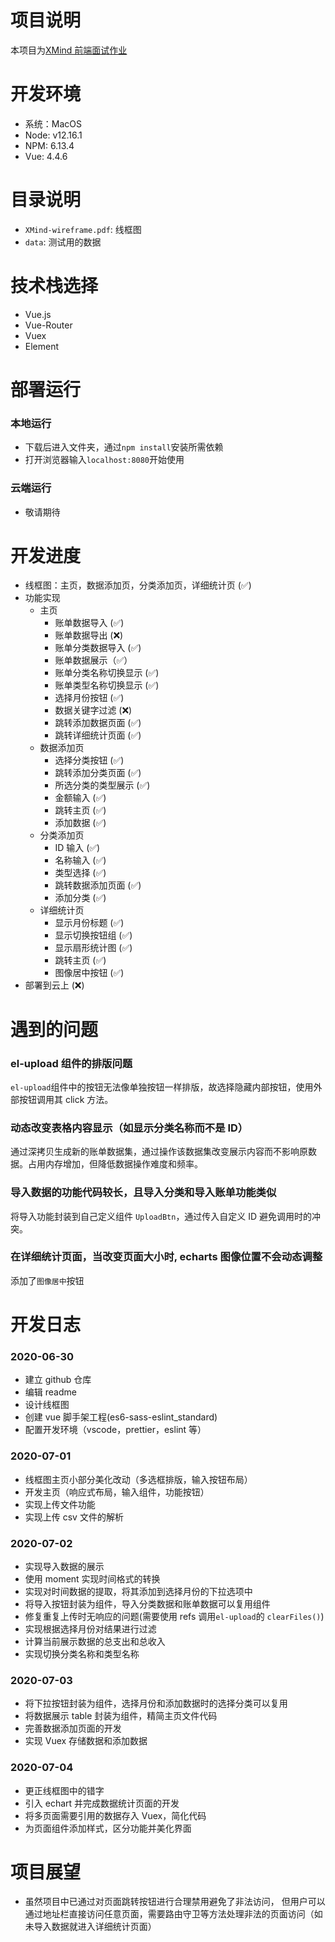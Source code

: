 # 项目说明

本项目为[XMind 前端面试作业](https://github.com/xmindltd/hiring/blob/master/frontend-1/README.md)

# 开发环境

- 系统：MacOS
- Node: v12.16.1
- NPM: 6.13.4
- Vue: 4.4.6

# 目录说明

- `XMind-wireframe.pdf`: 线框图
- `data`: 测试用的数据

# 技术栈选择

- Vue.js
- Vue-Router
- Vuex
- Element

# 部署运行

### 本地运行

- 下载后进入文件夹，通过`npm install`安装所需依赖
- 打开浏览器输入`localhost:8080`开始使用

### 云端运行

- 敬请期待

# 开发进度

- 线框图：主页，数据添加页，分类添加页，详细统计页 (:white_check_mark:)
- 功能实现
  - 主页
    - 账单数据导入 (:white_check_mark:)
    - 账单数据导出 (:x:)
    - 账单分类数据导入 (:white_check_mark:)
    - 账单数据展示（:white_check_mark:）
    - 账单分类名称切换显示 (:white_check_mark:)
    - 账单类型名称切换显示 (:white_check_mark:)
    - 选择月份按钮 (:white_check_mark:)
    - 数据关键字过滤 (:x:)
    - 跳转添加数据页面 (:white_check_mark:)
    - 跳转详细统计页面 (:white_check_mark:)
  - 数据添加页
    - 选择分类按钮 (:white_check_mark:)
    - 跳转添加分类页面 (:white_check_mark:)
    - 所选分类的类型展示 (:white_check_mark:)
    - 金额输入 (:white_check_mark:)
    - 跳转主页 (:white_check_mark:)
    - 添加数据 (:white_check_mark:)
  - 分类添加页
    - ID 输入 (:white_check_mark:)
    - 名称输入 (:white_check_mark:)
    - 类型选择 (:white_check_mark:)
    - 跳转数据添加页面 (:white_check_mark:)
    - 添加分类 (:white_check_mark:)
  - 详细统计页
    - 显示月份标题 (:white_check_mark:)
    - 显示切换按钮组 (:white_check_mark:)
    - 显示扇形统计图 (:white_check_mark:)
    - 跳转主页 (:white_check_mark:)
    - 图像居中按钮 (:white_check_mark:)
- 部署到云上 (:x:)

# 遇到的问题

### el-upload 组件的排版问题

`el-upload`组件中的按钮无法像单独按钮一样排版，故选择隐藏内部按钮，使用外部按钮调用其 click 方法。

### 动态改变表格内容显示（如显示分类名称而不是 ID）

通过深拷贝生成新的账单数据集，通过操作该数据集改变展示内容而不影响原数据。占用内存增加，但降低数据操作难度和频率。

### 导入数据的功能代码较长，且导入分类和导入账单功能类似

将导入功能封装到自己定义组件 `UploadBtn`，通过传入自定义 ID 避免调用时的冲突。

### 在详细统计页面，当改变页面大小时, echarts 图像位置不会动态调整

添加了`图像居中`按钮

# 开发日志

### 2020-06-30

- 建立 github 仓库
- 编辑 readme
- 设计线框图
- 创建 vue 脚手架工程(es6-sass-eslint_standard)
- 配置开发环境（vscode，prettier，eslint 等）

### 2020-07-01

- 线框图主页小部分美化改动（多选框排版，输入按钮布局）
- 开发主页（响应式布局，输入组件，功能按钮）
- 实现上传文件功能
- 实现上传 csv 文件的解析

### 2020-07-02

- 实现导入数据的展示
- 使用 moment 实现时间格式的转换
- 实现对时间数据的提取，将其添加到选择月份的下拉选项中
- 将导入按钮封装为组件，导入分类数据和账单数据可以复用组件
- 修复重复上传时无响应的问题(需要使用 refs 调用`el-upload`的 `clearFiles()`)
- 实现根据选择月份对结果进行过滤
- 计算当前展示数据的总支出和总收入
- 实现切换分类名称和类型名称

### 2020-07-03

- 将下拉按钮封装为组件，选择月份和添加数据时的选择分类可以复用
- 将数据展示 table 封装为组件，精简主页文件代码
- 完善数据添加页面的开发
- 实现 Vuex 存储数据和添加数据

### 2020-07-04

- 更正线框图中的错字
- 引入 echart 并完成数据统计页面的开发
- 将多页面需要引用的数据存入 Vuex，简化代码
- 为页面组件添加样式，区分功能并美化界面

# 项目展望

- 虽然项目中已通过对页面跳转按钮进行合理禁用避免了非法访问， 但用户可以通过地址栏直接访问任意页面，需要路由守卫等方法处理非法的页面访问（如未导入数据就进入详细统计页面）
